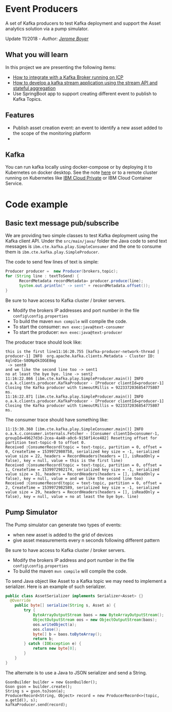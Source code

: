 # Event Producers

A set of Kafka producers to test Kafka deployment and support the Asset analytics solution via a pump simulator.

Update 11/2018 - *Author: [Jerome Boyer](https://www.linkedin.com/in/jeromeboyer/)*  

## What you will learn

In this project we are presenting the following items:
* [How to integrate with a Kafka Broker running on ICP]()
* [How to develop a kafka stream application using the stream API and stateful aggregation]()
* Use SpringBoot app to support creating different event to publish to Kafka Topics.

## Features

* Publish asset creation event: an event to identify a new asset added to the scope of the monitoring platform
* 

## Kafka
You can run kafka locally using docker-compose or by deploying it to Kubernetes on docker desktop. See the note [here](https://github.com/ibm-cloud-architecture/refarch-eda/tree/master/docs/kafka) or to a remote cluster running on Kubernetes like [IBM Cloud Private](https://github.com/ibm-cloud-architecture/refarch-eda/blob/master/docs/kafka/readme.md#install-zookeeper-kafka-on-icp) or IBM Cloud Container Service.

# Code example
## Basic text message pub/subscribe
We are providing two simple classes to test Kafka deployment using the Kafka client API. Under the `src/main/java/` folder the Java code to send text messages is `ibm.cte.kafka.play.SimpleConsumer` and the one to consume them is `ibm.cte.kafka.play.SimpleProducer`.

The code to send few lines of text is simple:
```java
Producer producer =  new Producer(brokers,topic);
for (String line : textToSend) {
	  RecordMetadata recordMetadata= producer.produce(line);
	  System.out.println(" -> sent" + recordMetadata.offset());
}
```

Be sure to have access to Kafka cluster / broker servers.
* Modify the brokers IP addresses and port number in the file `config\config.properties`
* To build the maven `mvn compile` will compile the code.
* To start the consumer: `mvn exec:java@text-consumer`
* To start the producer: `mvn exec:java@text-producer`

The producer trace should look like:
```
this is the first line11:16:20.755 [kafka-producer-network-thread | producer-1] INFO  org.apache.kafka.clients.Metadata - Cluster ID: 4qlnD1e-S8ONpOkIOGE8mg
 -> sent0
and we like the second line too -> sent1
no at least the bye bye. line -> sent2
11:16:22.866 [ibm.cte.kafka.play.SimpleProducer.main()] INFO  o.a.k.clients.producer.KafkaProducer - [Producer clientId=producer-1] Closing the Kafka producer with timeoutMillis = 9223372036854775807 ms.
11:16:22.871 [ibm.cte.kafka.play.SimpleProducer.main()] INFO  o.a.k.clients.producer.KafkaProducer - [Producer clientId=producer-1] Closing the Kafka producer with timeoutMillis = 9223372036854775807 ms.
```

The consumer trace should have something like:
```
11:15:30.360 [ibm.cte.kafka.play.SimpleConsumer.main()] INFO  o.a.k.c.consumer.internals.Fetcher - [Consumer clientId=consumer-1, groupId=49627d3d-2cea-4a40-a0c6-9158f14ce482] Resetting offset for partition text-topic-0 to offset 0.
Received :ConsumerRecord(topic = text-topic, partition = 0, offset = 0, CreateTime = 1539972980758, serialized key size = -1, serialized value size = 22, headers = RecordHeaders(headers = [], isReadOnly = false), key = null, value = this is the first line)
Received :ConsumerRecord(topic = text-topic, partition = 0, offset = 1, CreateTime = 1539972982174, serialized key size = -1, serialized value size = 31, headers = RecordHeaders(headers = [], isReadOnly = false), key = null, value = and we like the second line too)
Received :ConsumerRecord(topic = text-topic, partition = 0, offset = 2, CreateTime = 1539972982589, serialized key size = -1, serialized value size = 29, headers = RecordHeaders(headers = [], isReadOnly = false), key = null, value = no at least the bye bye. line)
```

## Pump Simulator
The Pump simulator can generate two types of events:
* when new asset is added to the grid of devices
* give asset measurements every n seconds following different pattern

Be sure to have access to Kafka cluster / broker servers.
* Modify the brokers IP address and port number in the file `config\config.properties`
* To build the maven `mvn compile` will compile the code.

To send Java object like Asset to a Kafka topic we may need to implement a serializer. Here is an example of such serializer.
```java
public class AssetSerializer implements Serializer<Asset> {}
  @Override
	public byte[] serialize(String s, Asset a) {
		try {
            ByteArrayOutputStream baos = new ByteArrayOutputStream();
            ObjectOutputStream oos = new ObjectOutputStream(baos);
            oos.writeObject(a);
            oos.close();
            byte[] b = baos.toByteArray();
            return b;
        } catch (IOException e) {
            return new byte[0];
        }
	}
}
```
The alternate is to use a Java to JSON serializer and send a String.
```
GsonBuilder builder = new GsonBuilder();
Gson gson = builder.create();
String s = gson.toJson(a);
ProducerRecord<String, Object> record = new ProducerRecord<>(topic, a.getId(), s);
kafkaProducer.send(record);
```

